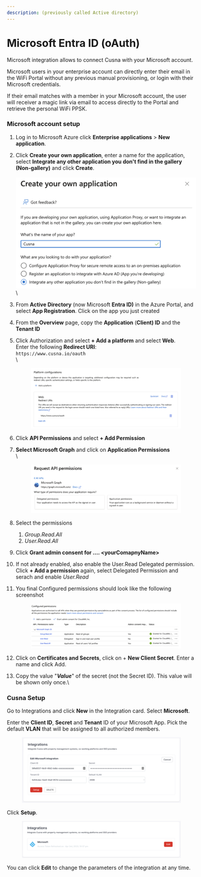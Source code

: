 ```yaml
---
description: (previously called Active directory)
---
```


# Microsoft Entra ID (oAuth)

Microsoft integration allows to connect Cusna with your Microsoft account.

Microsoft users in your enterprise account can directly enter their email in the WiFi Portal without any previous manual provisioning, or login with their Microsoft credentials.

If their email matches with a member in your Microsoft account, the user will receiver a magic link via email to access directly to the Portal and retrieve the personal WiFi PPSK.



### Microsoft account setup

1. Log in to Microsoft Azure click **Enterprise applications** > **New application**.
2. Click **Create your own application**, enter a name for the application, select **Integrate any other application you don't find in the gallery (Non-gallery)** and click **Create**.\
   \
   ![](<../../.gitbook/assets/image (150).png>)\

3. From **Active Directory** (now Microsoft **Entra ID)** in the Azure Portal, and select **App Registration**. Click on the app you just created
4. From the **Overview** page, copy the **Application** (**Client) ID** and the **Tenant ID**
5.  Click Authorization and select **+ Add a platform** and select **Web**.\
    Enter the following **Redirect URI**:\
    `https://www.cusna.io/oauth`\
    \


    <figure><img src="../../.gitbook/assets/image (1).png" alt=""><figcaption></figcaption></figure>
6. Click **API Permissions** and select **+ Add Permission**
7.  **Select Microsoft Graph** and click on **Application Permissions**\
    \


    <figure><img src="../../.gitbook/assets/image (221).png" alt=""><figcaption></figcaption></figure>
8. Select the permissions
   1. _Group.Read.All_
   2. _User.Read.All_
9. Click **Grant admin consent for .... \<yourComapnyName>**
10. If not already enabled, also enable the User.Read Delegated permission. Click **+ Add a permission** again, select Delegated Permission and serach and enable _User.Read_
11. You final Configured permissions should look like the following screenshot

    <figure><img src="../../.gitbook/assets/image (2).png" alt=""><figcaption></figcaption></figure>
12. Click on **Certificates and Secrets**, click on  + **New Client Secret**. Enter a name and click Add.
13. Copy the value "_**Value**_" of the secret (not the Secret ID). This value will be shown only once.\




### Cusna Setup

Go to Integrations and click **New** in the Integration card. Select **Microsoft**.

Enter the **Client ID**, **Secret** and **Tenant** ID of your Microsoft App. Pick the default **VLAN** that will be assigned to all authorized members.

<figure><img src="../../.gitbook/assets/image (230).png" alt=""><figcaption></figcaption></figure>

Click **Setup**.

<figure><img src="../../.gitbook/assets/image (135).png" alt=""><figcaption></figcaption></figure>

You can click **Edit** to change the parameters of the integration at any time.
